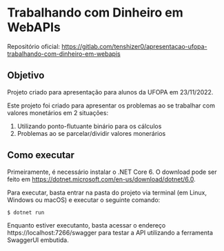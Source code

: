 # Trabalhando com Dinheiro em WebAPIs

Repositório oficial: https://gitlab.com/tenshizer0/apresentacao-ufopa-trabalhando-com-dinheiro-em-webapis

## Objetivo

Projeto criado para apresentação para alunos da UFOPA em 23/11/2022.

Este projeto foi criado para apresentar os problemas ao se trabalhar com valores monetários em 2 situações:

1. Utilizando ponto-flutuante binário para os cálculos
2. Problemas ao se parcelar/dividir valores monerários

## Como executar

Primeiramente, é necessário instalar o .NET Core 6. O download pode ser feito em https://dotnet.microsoft.com/en-us/download/dotnet/6.0.

Para executar, basta entrar na pasta do projeto via terminal (em Linux, Windows ou macOS) e executar o seguinte comando:

```sh
$ dotnet run
```

Enquanto estiver executanto, basta acessar o endereço https://localhost:7266/swagger para testar a API utilizando a ferramenta SwaggerUI embutida.